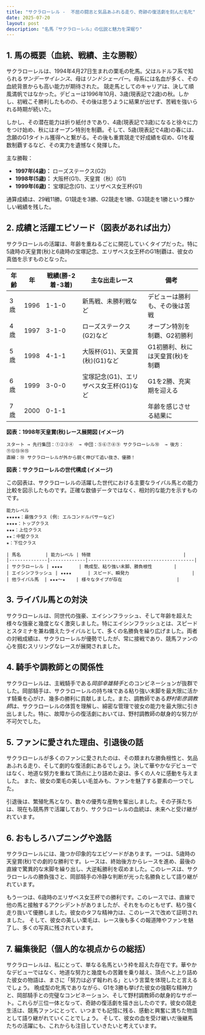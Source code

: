```yaml
---
title: "サクラローレル -  不屈の闘志と気品あふれる走り、奇跡の復活劇を刻んだ名牝"
date: 2025-07-20
layout: post
description: "名馬『サクラローレル』の伝説と魅力を深堀り"
---
```


## 1. 馬の概要（血統、戦績、主な勝鞍）

サクラローレルは、1994年4月27日生まれの栗毛の牝馬。父はルドルフ系で知られる*サンデーサイレンス*、母は*リンドシェーバー*。母系には名血が多く、その血統背景からも高い能力が期待された。  競走馬としてのキャリアは、決して順風満帆ではなかった。デビューは1996年10月、3歳(現表記で2歳)の秋。しかし、初戦こそ勝利したものの、その後は思うように結果が出せず、苦戦を強いられる時期が続いた。

しかし、その潜在能力は折り紙付きであり、4歳(現表記で3歳)になると徐々に力をつけ始め、秋にはオープン特別を制覇。そして、5歳(現表記で4歳)の春には、念願のG1タイトル獲得へと繋がる。その後も重賞競走で好成績を収め、G1を複数制覇するなど、その実力を遺憾なく発揮した。

主な勝鞍：

* **1997年(4歳)：** ローズステークス(G2)
* **1998年(5歳)：** 大阪杯(G1)、天皇賞（秋）(G1)
* **1999年(6歳)：**  宝塚記念(G1)、エリザベス女王杯(G1)

通算成績は、29戦11勝。G1競走を3勝、G2競走を1勝、G3競走を1勝という輝かしい戦績を残した。


## 2. 成績と活躍エピソード（図表があれば出力）

サクラローレルの活躍は、年齢を重ねるごとに開花していくタイプだった。特に5歳時の天皇賞(秋)と6歳時の宝塚記念、エリザベス女王杯のG1制覇は、彼女の真価を示すものとなった。

| 年齢 | 年  | 戦績(勝-2着-3着) | 主な出走レース | 備考 |
|---|---|---|---|---|
| 3歳 | 1996 | 1-1-0 | 新馬戦、未勝利戦など | デビューは勝利も、その後は苦戦 |
| 4歳 | 1997 | 3-1-0 | ローズステークス(G2)など | オープン特別を制覇、G2初勝利 |
| 5歳 | 1998 | 4-1-1 | 大阪杯(G1)、天皇賞(秋)(G1)など | G1初勝利、秋には天皇賞(秋)を制覇 |
| 6歳 | 1999 | 3-0-0 | 宝塚記念(G1)、エリザベス女王杯(G1)など | G1を2勝、充実期を迎える |
| 7歳 | 2000 | 0-1-1 |  | 年齢を感じさせる結果に |


**図表：1998年天皇賞(秋)レース展開図 (イメージ)**

```
スタート → 先行集団：①②③④  → 中団：⑤⑥⑦⑧⑨ サクラローレル⑩  → 後方：⑪⑫⑬⑭⑮
直線：⑩ サクラローレルが外から鋭く伸びて追い抜き、優勝！
```

**図表：サクラローレルの世代構成 (イメージ)**

この図表は、サクラローレルの活躍した世代における主要なライバル馬との能力比較を図示したものです。正確な数値データではなく、相対的な能力を示すものです。

```
能力レベル
★★★★★：最強クラス (例: エルコンドルパサーなど)
★★★★：トップクラス
★★★：上位クラス
★★：中堅クラス
★：下位クラス

| 馬名         | 能力レベル | 特徴                                  |
|--------------|-------------|---------------------------------------|
| サクラローレル | ★★★★      | 晩成型、粘り強い末脚、勝負根性        |
| エイシンフラッシュ | ★★★★      | スピード、瞬発力                       |
| 他ライバル馬  | ★★★～★    | 様々なタイプが存在                    |

```


## 3. ライバル馬との対決

サクラローレルは、同世代の強豪、エイシンフラッシュ、そして年齢を超えた様々な強豪と幾度となく激突しました。特にエイシンフラッシュとは、スピードとスタミナを兼ね備えたライバルとして、多くの名勝負を繰り広げました。両者の対戦成績は、サクラローレルが優勢でしたが、常に接戦であり、競馬ファンの心を掴むスリリングなレースが展開されました。


## 4. 騎手や調教師との関係性

サクラローレルは、主戦騎手である*岡部幸雄騎手*とのコンビネーションが抜群でした。岡部騎手は、サクラローレルの持ち味である粘り強い末脚を最大限に活かす騎乗を心がけ、幾多の勝利に貢献しました。また、調教師である*野村彰彦調教師*は、サクラローレルの体質を理解し、綿密な管理で彼女の能力を最大限に引き出しました。特に、故障からの復活劇においては、野村調教師の献身的な努力が不可欠でした。


## 5. ファンに愛された理由、引退後の話

サクラローレルが多くのファンに愛されたのは、その類まれな勝負根性と、気品あふれる走り、そして劇的な復活劇にあるでしょう。決して華やかなデビューではなく、地道な努力を重ねて頂点に上り詰めた姿は、多くの人々に感動を与えました。  また、彼女の栗毛の美しい毛並みも、ファンを魅了する要素の一つでした。

引退後は、繁殖牝馬となり、数々の優秀な産駒を輩出しました。その子孫たちは、現在も競馬界で活躍しており、サクラローレルの血統は、未来へと受け継がれています。


## 6. おもしろハプニングや逸話

サクラローレルには、幾つか印象的なエピソードがあります。一つは、5歳時の天皇賞(秋)での劇的な勝利です。レースは、終始後方からレースを進め、最後の直線で驚異的な末脚を繰り出し、大逆転勝利を収めました。このレースは、サクラローレルの勝負強さと、岡部騎手の冷静な判断が光った名勝負として語り継がれています。

もう一つは、6歳時のエリザベス女王杯での勝利です。このレースでは、直線で他の馬と接触するアクシデントがありましたが、それをものともせず、粘り強く走り抜いて優勝しました。彼女のタフな精神力は、このレースで改めて証明されました。  そして、彼女の美しい栗毛は、レース後も多くの報道陣やファンを魅了し、多くの写真に残されています。


## 7. 編集後記（個人的な視点からの総括）

サクラローレルは、私にとって、単なる名馬という枠を超えた存在です。華やかなデビューではなく、地道な努力と幾度もの苦難を乗り越え、頂点へと上り詰めた彼女の物語は、まさに「努力は必ず報われる」という言葉を体現したと言えるでしょう。  晩成型の牝馬でありながら、G1を3勝も挙げた彼女の強靭な精神力と、岡部騎手との完璧なコンビネーション、そして野村調教師の献身的なサポート。これらが三位一体となって、奇跡の復活劇を描き出したのです。彼女の競走生活は、競馬ファンにとって、いつまでも記憶に残る、感動と興奮に満ちた物語として語り継がれていくことでしょう。  そして、彼女の血を受け継いだ後継馬たちの活躍にも、これからも注目していきたいと考えています。
